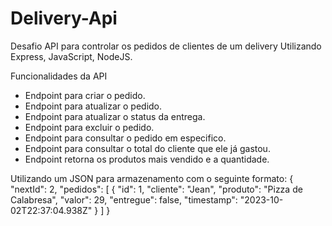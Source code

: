 # Delivery-Api

Desafio
API para controlar os pedidos de clientes de um delivery
Utilizando Express, JavaScript, NodeJS.


Funcionalidades da API

- Endpoint para criar o pedido.
- Endpoint para atualizar o pedido.
- Endpoint para atualizar o status da entrega.
- Endpoint para excluir o pedido.
- Endpoint para consultar o pedido em especifico.
- Endpoint para consultar o total do cliente que ele já gastou.
- Endpoint retorna os produtos mais vendido e a quantidade.


Utilizando um JSON para armazenamento com o seguinte formato:
{
  "nextId": 2,
  "pedidos": [
    {
      "id": 1,
      "cliente": "Jean",
      "produto": "Pizza de Calabresa",
      "valor": 29,
      "entregue": false,
      "timestamp": "2023-10-02T22:37:04.938Z"
    }
  ]
}

